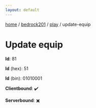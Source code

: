 ```yaml
---
layout: default
---
```


[home](/)  /  [bedrock201](/protocol/bedrock201)  /  [play](/protocol/bedrock201/play)  /  update-equip

# Update equip

**Id**: 81

**Id** (hex): 51

**Id** (bin): 01010001

**Clientbound**: ✔️

**Serverbound**: ✖️
